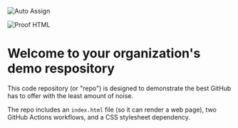 ![Auto Assign](https://github.com/bemooo-kko/demo-repository/actions/workflows/auto-assign.yml/badge.svg)

![Proof HTML](https://github.com/bemooo-kko/demo-repository/actions/workflows/proof-html.yml/badge.svg)

# Welcome to your organization's demo respository
This code repository (or "repo") is designed to demonstrate the best GitHub has to offer with the least amount of noise.

The repo includes an `index.html` file (so it can render a web page), two GitHub Actions workflows, and a CSS stylesheet dependency.
